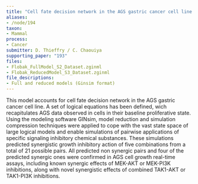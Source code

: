 ```yaml
---
title: "Cell fate decision network in the AGS gastric cancer cell line (Flobak et al 2015)"
aliases:
- /node/194
taxon: 
- Mammal
process: 
- Cancer
submitter: D. Thieffry / C. Chaouiya
supporting_paper: "193"
files: 
- Flobak_FullModel_S2_Dataset.zginml
- Flobak_ReducedModel_S3_Dataset.zginml
file_descriptions: 
- Full and reduced models (Ginsim format)
---
```



This model accounts for cell fate decision network in the AGS gastric cancer
cell line. A set of logical equations has been defined, wich recapitulates AGS
data observed in cells in their baseline proliferative state. Using the
modeling software GINsim, model reduction and simulation compression
techniques were applied to cope with the vast state space of large logical
models and enable simulations of pairwise applications of specific signaling
inhibitory chemical substances. These simulations predicted synergistic growth
inhibitory action of five combinations from a total of 21 possible pairs. All
predicted non synergic pairs and four of the predicted synergic ones were
confirmed in AGS cell growth real-time assays, including known synergic
effects of MEK-AKT or MEK-PI3K inhibitions, along with novel synergistic
effects of combined TAK1-AKT or TAK1-PI3K inhibitions.


